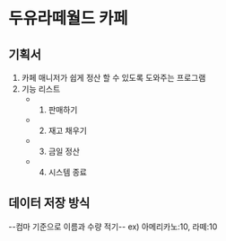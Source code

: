# 두유라떼월드 카페

## 기획서

1. 카페 매니저가 쉽게 정산 할 수 있도록 도와주는 프로그램
2. 기능 리스트
   - 1. 판매하기
   - 2. 재고 채우기
   - 3. 금일 정산
   - 4. 시스템 종료

## 데이터 저장 방식

--컴마 기준으로 이름과 수량 적기--
ex) 아메리카노:10, 라떼:10
